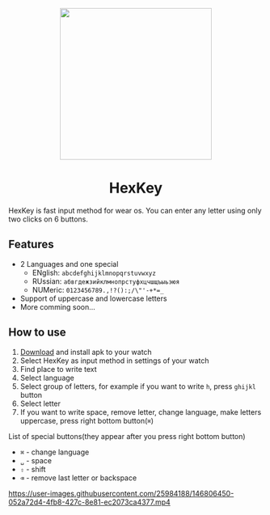 <p align="center">
<img width="300" src="https://i.imgur.com/YKLCzwv.png"/>
</p>

<h1 align="center"> HexKey</h1>

HexKey is fast input method for wear os. You can enter any letter using only two clicks on 6 buttons.

## Features
* 2 Languages and one special
  * ENglish: `abcdefghijklmnopqrstuvwxyz`
  * RUssian: `абвгдежзийклмнопрстуфхцчшщъыьэюя`
  * NUMeric: `0123456789.,!?():;/\"'-+*=_`
* Support of uppercase and lowercase letters
* More comming soon...

## How to use
1. [Download](https://drive.google.com/file/d/11h1nDoUkxyIHASY76TSSFpaiVT5sKkOO/view?usp=sharing) and install apk to your watch
2. Select HexKey as input method in settings of your watch
3. Find place to write text
4. Select language
5. Select group of letters, for example if you want to write `h`, press `ghijkl` button 
6. Select letter
7. If you want to write space, remove letter, change language, make letters uppercase, press right bottom button(`⌘`)

List of special buttons(they appear after you press right bottom button) 
* `⌘` - change language
* `␣` - space
* `⇧` - shift
* `⌫` - remove last letter or backspace 



https://user-images.githubusercontent.com/25984188/146806450-052a72d4-4fb8-427c-8e81-ec2073ca4377.mp4




